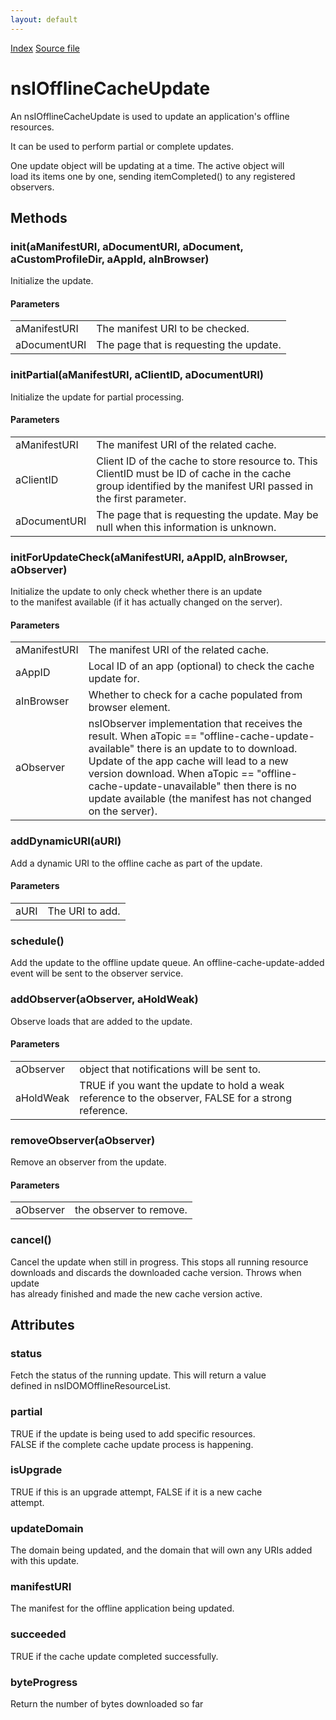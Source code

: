 ```yaml
---
layout: default
---
```

<div id='links'><a href="../index.html">Index</a>
<a href="http://dxr.mozilla.org/mozilla-central/source/uriloader/prefetch/nsIOfflineCacheUpdate.idl">Source file</a>
</div>

# nsIOfflineCacheUpdate #
  
An nsIOfflineCacheUpdate is used to update an application's offline  
resources.  
  
It can be used to perform partial or complete updates.  
  
One update object will be updating at a time.  The active object will  
load its items one by one, sending itemCompleted() to any registered  
observers.  
  

## Methods ##

### init(aManifestURI, aDocumentURI, aDocument, aCustomProfileDir, aAppId, aInBrowser) ###
  
Initialize the update.  
  
  

#### Parameters ####

<table>

<tr>
<td>aManifestURI</td>
<td>       The manifest URI to be checked.  
</td>
</tr>

<tr>
<td>aDocumentURI</td>
<td>       The page that is requesting the update.  
</td>
</tr>

</table>

### initPartial(aManifestURI, aClientID, aDocumentURI) ###
  
Initialize the update for partial processing.   
  
  

#### Parameters ####

<table>

<tr>
<td>aManifestURI</td>
<td>       The manifest URI of the related cache.  
</td>
</tr>

<tr>
<td>aClientID</td>
<td>       Client  ID of the cache to store resource to. This ClientID  
       must be ID of cache in the cache group identified by  
       the manifest URI passed in the first parameter.  
</td>
</tr>

<tr>
<td>aDocumentURI</td>
<td>       The page that is requesting the update. May be null   
       when this information is unknown.  
</td>
</tr>

</table>

### initForUpdateCheck(aManifestURI, aAppID, aInBrowser, aObserver) ###
  
Initialize the update to only check whether there is an update  
to the manifest available (if it has actually changed on the server).  
  
  

#### Parameters ####

<table>

<tr>
<td>aManifestURI</td>
<td>       The manifest URI of the related cache.  
</td>
</tr>

<tr>
<td>aAppID</td>
<td>       Local ID of an app (optional) to check the cache update for.  
</td>
</tr>

<tr>
<td>aInBrowser</td>
<td>       Whether to check for a cache populated from browser element.  
</td>
</tr>

<tr>
<td>aObserver</td>
<td>       nsIObserver implementation that receives the result.  
       When aTopic == "offline-cache-update-available" there is an update to  
       to download. Update of the app cache will lead to a new version  
       download.  
       When aTopic == "offline-cache-update-unavailable" then there is no  
       update available (the manifest has not changed on the server).  
</td>
</tr>

</table>

### addDynamicURI(aURI) ###
  
Add a dynamic URI to the offline cache as part of the update.  
  
  

#### Parameters ####

<table>

<tr>
<td>aURI</td>
<td>       The URI to add.  
</td>
</tr>

</table>

### schedule() ###
  
Add the update to the offline update queue.  An offline-cache-update-added  
event will be sent to the observer service.  
  

### addObserver(aObserver, aHoldWeak) ###
  
Observe loads that are added to the update.  
  
  

#### Parameters ####

<table>

<tr>
<td>aObserver</td>
<td>       object that notifications will be sent to.  
</td>
</tr>

<tr>
<td>aHoldWeak</td>
<td>       TRUE if you want the update to hold a weak reference to the  
       observer, FALSE for a strong reference.  
</td>
</tr>

</table>

### removeObserver(aObserver) ###
  
Remove an observer from the update.  
  
  

#### Parameters ####

<table>

<tr>
<td>aObserver</td>
<td>       the observer to remove.  
</td>
</tr>

</table>

### cancel() ###
  
Cancel the update when still in progress. This stops all running resource  
downloads and discards the downloaded cache version. Throws when update  
has already finished and made the new cache version active.  
  

## Attributes ##

### status ###
  
Fetch the status of the running update.  This will return a value  
defined in nsIDOMOfflineResourceList.  
  

### partial ###
  
TRUE if the update is being used to add specific resources.  
FALSE if the complete cache update process is happening.  
  

### isUpgrade ###
  
TRUE if this is an upgrade attempt, FALSE if it is a new cache  
attempt.  
  

### updateDomain ###
  
The domain being updated, and the domain that will own any URIs added  
with this update.  
  

### manifestURI ###
  
The manifest for the offline application being updated.  
  

### succeeded ###
  
TRUE if the cache update completed successfully.  
  

### byteProgress ###
  
Return the number of bytes downloaded so far  
  
